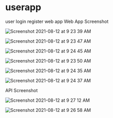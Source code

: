 # userapp
user login register web app
Web App Screenshot

![Screenshot 2021-08-12 at 9 23 39 AM](https://user-images.githubusercontent.com/63392662/129142783-739739b5-43fd-411a-b917-9a8543fdd2e4.png)

![Screenshot 2021-08-12 at 9 23 47 AM](https://user-images.githubusercontent.com/63392662/129142794-c33927ad-6cf1-4dcf-a188-1bb9d188cdd3.png)

![Screenshot 2021-08-12 at 9 24 45 AM](https://user-images.githubusercontent.com/63392662/129142803-0a376d3f-9065-491d-b066-cc9f20917157.png)

![Screenshot 2021-08-12 at 9 23 50 AM](https://user-images.githubusercontent.com/63392662/129142805-4ae91e74-fc0d-4915-9f51-6e6a6fb3a740.png)

![Screenshot 2021-08-12 at 9 24 35 AM](https://user-images.githubusercontent.com/63392662/129142796-6f109927-e6ae-40fd-8455-c82778e9596f.png)

![Screenshot 2021-08-12 at 9 24 37 AM](https://user-images.githubusercontent.com/63392662/129142797-00821be7-a46d-447e-a4a8-2abd3bd28c47.png)

API Screenshot

![Screenshot 2021-08-12 at 9 27 12 AM](https://user-images.githubusercontent.com/63392662/129142799-036ad779-cb12-4a4c-9659-939f88d833fa.png)

![Screenshot 2021-08-12 at 9 26 58 AM](https://user-images.githubusercontent.com/63392662/129142800-67894da2-9026-47cd-b9a6-565d74b68480.png)
